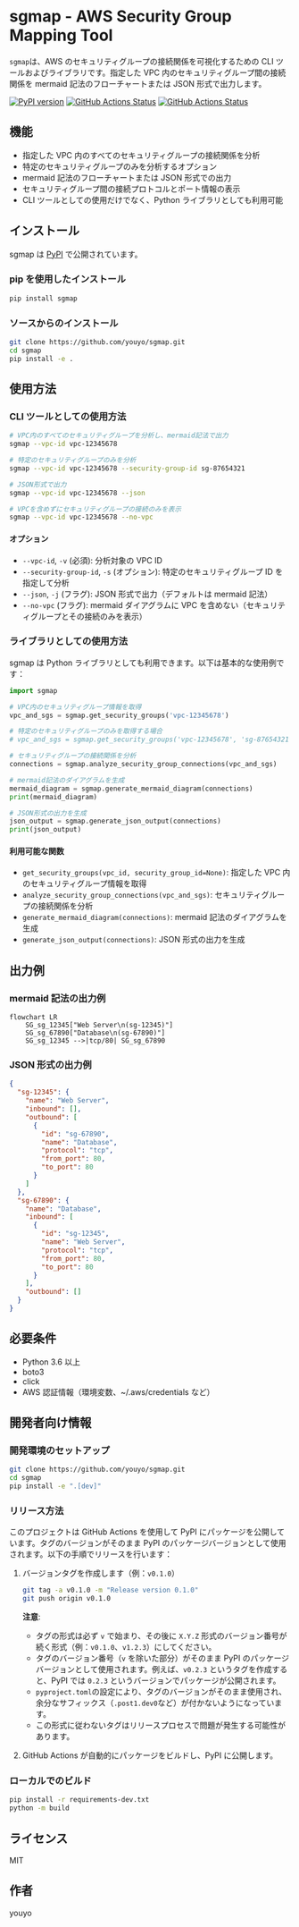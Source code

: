 # sgmap - AWS Security Group Mapping Tool

`sgmap`は、AWS のセキュリティグループの接続関係を可視化するための CLI ツールおよびライブラリです。指定した VPC 内のセキュリティグループ間の接続関係を mermaid 記法のフローチャートまたは JSON 形式で出力します。

[![PyPI version](https://badge.fury.io/py/sgmap.svg)](https://pypi.org/project/sgmap/)
[![GitHub Actions Status](https://github.com/youyo/sgmap/actions/workflows/publish.yaml/badge.svg)](https://github.com/youyo/sgmap/actions/workflows/publish.yaml)
[![GitHub Actions Status](https://github.com/youyo/sgmap/actions/workflows/test.yml/badge.svg)](https://github.com/youyo/sgmap/actions/workflows/test.yml)

## 機能

- 指定した VPC 内のすべてのセキュリティグループの接続関係を分析
- 特定のセキュリティグループのみを分析するオプション
- mermaid 記法のフローチャートまたは JSON 形式での出力
- セキュリティグループ間の接続プロトコルとポート情報の表示
- CLI ツールとしての使用だけでなく、Python ライブラリとしても利用可能

## インストール

sgmap は [PyPI](https://pypi.org/project/sgmap/) で公開されています。

### pip を使用したインストール

```bash
pip install sgmap
```

### ソースからのインストール

```bash
git clone https://github.com/youyo/sgmap.git
cd sgmap
pip install -e .
```

## 使用方法

### CLI ツールとしての使用方法

```bash
# VPC内のすべてのセキュリティグループを分析し、mermaid記法で出力
sgmap --vpc-id vpc-12345678

# 特定のセキュリティグループのみを分析
sgmap --vpc-id vpc-12345678 --security-group-id sg-87654321

# JSON形式で出力
sgmap --vpc-id vpc-12345678 --json

# VPCを含めずにセキュリティグループの接続のみを表示
sgmap --vpc-id vpc-12345678 --no-vpc
```

#### オプション

- `--vpc-id`, `-v` (必須): 分析対象の VPC ID
- `--security-group-id`, `-s` (オプション): 特定のセキュリティグループ ID を指定して分析
- `--json`, `-j` (フラグ): JSON 形式で出力（デフォルトは mermaid 記法）
- `--no-vpc` (フラグ): mermaid ダイアグラムに VPC を含めない（セキュリティグループとその接続のみを表示）

### ライブラリとしての使用方法

sgmap は Python ライブラリとしても利用できます。以下は基本的な使用例です：

```python
import sgmap

# VPC内のセキュリティグループ情報を取得
vpc_and_sgs = sgmap.get_security_groups('vpc-12345678')

# 特定のセキュリティグループのみを取得する場合
# vpc_and_sgs = sgmap.get_security_groups('vpc-12345678', 'sg-87654321')

# セキュリティグループの接続関係を分析
connections = sgmap.analyze_security_group_connections(vpc_and_sgs)

# mermaid記法のダイアグラムを生成
mermaid_diagram = sgmap.generate_mermaid_diagram(connections)
print(mermaid_diagram)

# JSON形式の出力を生成
json_output = sgmap.generate_json_output(connections)
print(json_output)
```

#### 利用可能な関数

- `get_security_groups(vpc_id, security_group_id=None)`: 指定した VPC 内のセキュリティグループ情報を取得
- `analyze_security_group_connections(vpc_and_sgs)`: セキュリティグループの接続関係を分析
- `generate_mermaid_diagram(connections)`: mermaid 記法のダイアグラムを生成
- `generate_json_output(connections)`: JSON 形式の出力を生成

## 出力例

### mermaid 記法の出力例

```mermaid
flowchart LR
    SG_sg_12345["Web Server\n(sg-12345)"]
    SG_sg_67890["Database\n(sg-67890)"]
    SG_sg_12345 -->|tcp/80| SG_sg_67890
```

### JSON 形式の出力例

```json
{
  "sg-12345": {
    "name": "Web Server",
    "inbound": [],
    "outbound": [
      {
        "id": "sg-67890",
        "name": "Database",
        "protocol": "tcp",
        "from_port": 80,
        "to_port": 80
      }
    ]
  },
  "sg-67890": {
    "name": "Database",
    "inbound": [
      {
        "id": "sg-12345",
        "name": "Web Server",
        "protocol": "tcp",
        "from_port": 80,
        "to_port": 80
      }
    ],
    "outbound": []
  }
}
```

## 必要条件

- Python 3.6 以上
- boto3
- click
- AWS 認証情報（環境変数、~/.aws/credentials など）

## 開発者向け情報

### 開発環境のセットアップ

```bash
git clone https://github.com/youyo/sgmap.git
cd sgmap
pip install -e ".[dev]"
```

### リリース方法

このプロジェクトは GitHub Actions を使用して PyPI にパッケージを公開しています。タグのバージョンがそのまま PyPI のパッケージバージョンとして使用されます。以下の手順でリリースを行います：

1. バージョンタグを作成します（例：`v0.1.0`）

   ```bash
   git tag -a v0.1.0 -m "Release version 0.1.0"
   git push origin v0.1.0
   ```

   **注意**:

   - タグの形式は必ず `v` で始まり、その後に `X.Y.Z` 形式のバージョン番号が続く形式（例：`v0.1.0`、`v1.2.3`）にしてください。
   - タグのバージョン番号（`v` を除いた部分）がそのまま PyPI のパッケージバージョンとして使用されます。例えば、`v0.2.3` というタグを作成すると、PyPI では `0.2.3` というバージョンでパッケージが公開されます。
   - `pyproject.toml`の設定により、タグのバージョンがそのまま使用され、余分なサフィックス（`.post1.dev0`など）が付かないようになっています。
   - この形式に従わないタグはリリースプロセスで問題が発生する可能性があります。

2. GitHub Actions が自動的にパッケージをビルドし、PyPI に公開します。

### ローカルでのビルド

```bash
pip install -r requirements-dev.txt
python -m build
```

## ライセンス

MIT

## 作者

youyo

